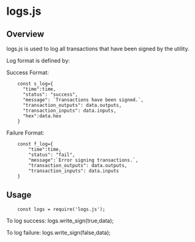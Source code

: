 # logs.js

## Overview

logs.js is used to log all transactions that have been signed by the utility.

Log format is defined by:

Success Format:

        const s_log={
          "time":time,
          "status": "success",
          "message": `Transactions have been signed.`,
          "transaction_outputs": data.outputs,
          "transaction_inputs": data.inputs,
          "hex":data.hex
        }

Failure Format:

        const f_log={
            "time":time,
            "status": "fail",
            "message":`Error signing transactions.`,
            "transaction_outputs": data.outputs,
            "transaction_inputs": data.inputs
        }

## Usage

        const logs = require('logs.js');

To log success:
        logs.write_sign(true,data);

To log failure:
        logs.write_sign(false,data);

